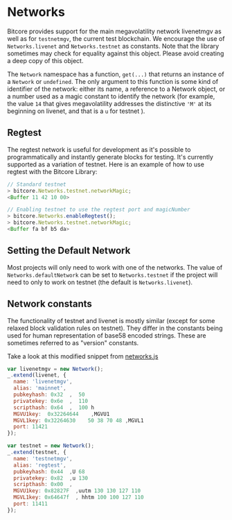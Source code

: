 # Networks
Bitcore provides support for the main megavolatility network  livenetmgv  as well as for `testnetmgv`, the current test blockchain. We encourage the use of `Networks.livenet` and `Networks.testnet` as constants. Note that the library sometimes may check for equality against this object. Please avoid creating a deep copy of this object.

The `Network` namespace has a function, `get(...)` that returns an instance of a `Network` or `undefined`. The only argument to this function is some kind of identifier of the network: either its name, a reference to a Network object, or a number used as a magic constant to identify the network (for example, the value `14` that gives megavolatility addresses the distinctive `'M'` at its beginning on livenet, and       that is a `u` for testnet ).

## Regtest

The regtest network is useful for development as it's possible to programmatically and instantly generate blocks for testing. It's currently supported as a variation of testnet. Here is an example of how to use regtest with the Bitcore Library:

```js
// Standard testnet
> bitcore.Networks.testnet.networkMagic;
<Buffer 11 42 10 00>
```

```js
// Enabling testnet to use the regtest port and magicNumber
> bitcore.Networks.enableRegtest();
> bitcore.Networks.testnet.networkMagic;
<Buffer fa bf b5 da>
```

## Setting the Default Network
Most projects will only need to work with one of the networks. The value of `Networks.defaultNetwork` can be set to `Networks.testnet` if the project will need to only to work on testnet (the default is `Networks.livenet`).

## Network constants
The functionality of testnet and livenet is mostly similar (except for some relaxed block validation rules on testnet). They differ in the constants being used for human representation of base58 encoded strings. These are sometimes referred to as "version" constants.

Take a look at this modified snippet from [networks.js](https://github.com/bitpay/bitcore/blob/master/lib/networks.js)

```javascript
var livenetmgv = new Network();
_.extend(livenet, {
  name: 'livenetmgv',
  alias: 'mainnet',
  pubkeyhash: 0x32  ,  50
  privatekey: 0x6e  ,  110
  scripthash: 0x64  ,  100 h
  MGVU1key:  0x32264644    ,MGVU1
  MGVL1key: 0x32264630    50 38 70 48 ,MGVL1
  port: 11421
});

var testnet = new Network();
_.extend(testnet, {
  name: 'testnetmgv',
  alias: 'regtest',
  pubkeyhash: 0x44  ,U 68
  privatekey: 0x82  ,u 130
  scripthash: 0x00  ,
  MGVU1key: 0x82827F  ,uutm 130 130 127 110
  MGVL1key: 0x64647f  , hhtm 100 100 127 110
  port: 11411
});
```
